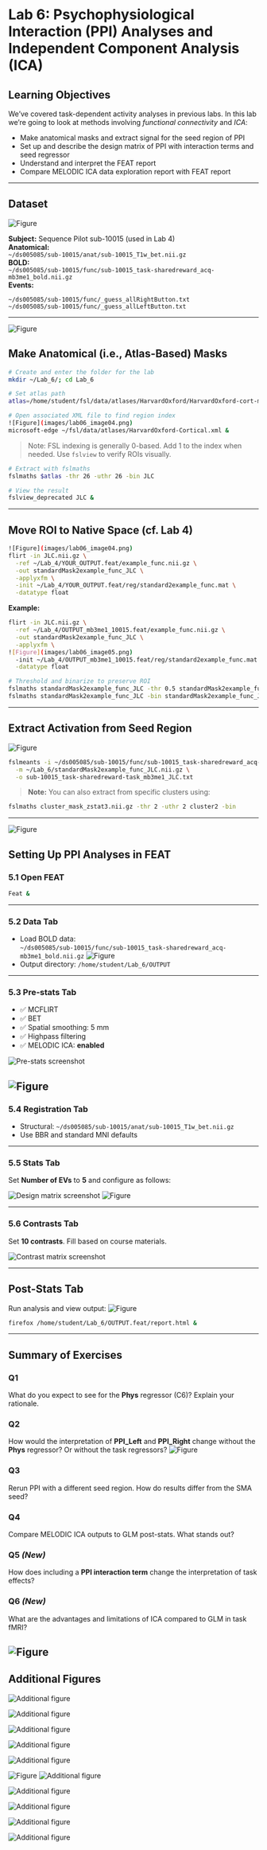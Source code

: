 
# Lab 6: Psychophysiological Interaction (PPI) Analyses and Independent Component Analysis (ICA)

## Learning Objectives

We’ve covered task-dependent activity analyses in previous labs. In this lab we’re going to look at methods involving *functional connectivity* and *ICA*:

- Make anatomical masks and extract signal for the seed region of PPI  
- Set up and describe the design matrix of PPI with interaction terms and seed regressor  
- Understand and interpret the FEAT report  
- Compare MELODIC ICA data exploration report with FEAT report  

---

## Dataset
![Figure](images/lab06_image01.png)

**Subject:** Sequence Pilot sub-10015 (used in Lab 4)  
**Anatomical:**  
`~/ds005085/sub-10015/anat/sub-10015_T1w_bet.nii.gz`  
**BOLD:**  
`~/ds005085/sub-10015/func/sub-10015_task-sharedreward_acq-mb3me1_bold.nii.gz`  
**Events:**  
```
~/ds005085/sub-10015/func/_guess_allRightButton.txt  
~/ds005085/sub-10015/func/_guess_allLeftButton.txt  
```

---

![Figure](images/lab06_image02.png)
## Make Anatomical (i.e., Atlas-Based) Masks

```bash
# Create and enter the folder for the lab
mkdir ~/Lab_6/; cd Lab_6

# Set atlas path
atlas=/home/student/fsl/data/atlases/HarvardOxford/HarvardOxford-cort-maxprob-thr25-2mm.nii.gz

# Open associated XML file to find region index
![Figure](images/lab06_image04.png)
microsoft-edge ~/fsl/data/atlases/HarvardOxford-Cortical.xml &
```

> Note: FSL indexing is generally 0-based. Add 1 to the index when needed. Use `fslview` to verify ROIs visually.

```bash
# Extract with fslmaths
fslmaths $atlas -thr 26 -uthr 26 -bin JLC

# View the result
fslview_deprecated JLC &
```

---

## Move ROI to Native Space (cf. Lab 4)

```bash
![Figure](images/lab06_image04.png)
flirt -in JLC.nii.gz \
  -ref ~/Lab_4/YOUR_OUTPUT.feat/example_func.nii.gz \
  -out standardMask2example_func_JLC \
  -applyxfm \
  -init ~/Lab_4/YOUR_OUTPUT.feat/reg/standard2example_func.mat \
  -datatype float
```

**Example:**
```bash
flirt -in JLC.nii.gz \
  -ref ~/Lab_4/OUTPUT_mb3me1_10015.feat/example_func.nii.gz \
  -out standardMask2example_func_JLC \
  -applyxfm \
![Figure](images/lab06_image05.png)
  -init ~/Lab_4/OUTPUT_mb3me1_10015.feat/reg/standard2example_func.mat \
  -datatype float
```

```bash
# Threshold and binarize to preserve ROI
fslmaths standardMask2example_func_JLC -thr 0.5 standardMask2example_func_JLC
fslmaths standardMask2example_func_JLC -bin standardMask2example_func_JLC
```

---

## Extract Activation from Seed Region

![Figure](images/lab06_image06.png)
```bash
fslmeants -i ~/ds005085/sub-10015/func/sub-10015_task-sharedreward_acq-mb3me1_bold.nii.gz \
  -m ~/Lab_6/standardMask2example_func_JLC.nii.gz \
  -o sub-10015_task-sharedreward-task_mb3me1_JLC.txt
```

> **Note:** You can also extract from specific clusters using:

```bash
fslmaths cluster_mask_zstat3.nii.gz -thr 2 -uthr 2 cluster2 -bin
```

---

![Figure](images/lab06_image07.png)
## Setting Up PPI Analyses in FEAT

### 5.1 Open FEAT

```bash
Feat &
```

---

### 5.2 Data Tab

- Load BOLD data:  
  `~/ds005085/sub-10015/func/sub-10015_task-sharedreward_acq-mb3me1_bold.nii.gz`
![Figure](images/lab06_image08.png)
- Output directory: `/home/student/Lab_6/OUTPUT`

---

### 5.3 Pre-stats Tab

- ✅ MCFLIRT  
- ✅ BET  
- ✅ Spatial smoothing: 5 mm  
- ✅ Highpass filtering  
- ✅ MELODIC ICA: **enabled**

![Pre-stats screenshot](images/lab06_image01.png)

![Figure](images/lab06_image09.png)
---

### 5.4 Registration Tab

- Structural: `~/ds005085/sub-10015/anat/sub-10015_T1w_bet.nii.gz`  
- Use BBR and standard MNI defaults

---

### 5.5 Stats Tab

Set **Number of EVs** to **5** and configure as follows:

![Design matrix screenshot](images/lab06_image02.png)
![Figure](images/lab06_image10.png)

---

### 5.6 Contrasts Tab

Set **10 contrasts**. Fill based on course materials.

![Contrast matrix screenshot](images/lab06_image03.png)

---

## Post-Stats Tab

Run analysis and view output:
![Figure](images/lab06_image11.png)

```bash
firefox /home/student/Lab_6/OUTPUT.feat/report.html &
```

---

## Summary of Exercises

### Q1
What do you expect to see for the **Phys** regressor (C6)? Explain your rationale.

### Q2
How would the interpretation of **PPI_Left** and **PPI_Right** change without the **Phys** regressor? Or without the task regressors?
![Figure](images/lab06_image12.png)

### Q3
Rerun PPI with a different seed region. How do results differ from the SMA seed?

### Q4
Compare MELODIC ICA outputs to GLM post-stats. What stands out?

### Q5 *(New)*
How does including a **PPI interaction term** change the interpretation of task effects?

### Q6 *(New)*
What are the advantages and limitations of ICA compared to GLM in task fMRI?


![Figure](images/lab06_image13.png)
---

## Additional Figures

![Additional figure](images/lab06_image04.png)

![Additional figure](images/lab06_image05.png)

![Additional figure](images/lab06_image06.png)

![Additional figure](images/lab06_image07.png)

![Additional figure](images/lab06_image08.png)

![Figure](images/lab06_image14.png)
![Additional figure](images/lab06_image09.png)

![Additional figure](images/lab06_image10.png)

![Additional figure](images/lab06_image11.png)

![Additional figure](images/lab06_image12.png)

![Additional figure](images/lab06_image13.png)